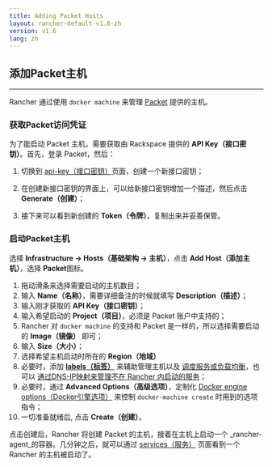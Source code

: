 ```yaml
---
title: Adding Packet Hosts
layout: rancher-default-v1.6-zh
version: v1.6
lang: zh
---
```


## 添加Packet主机
---

Rancher 通过使用 `docker machine` 来管理 [Packet](https://www.packet.net/) 提供的主机。

### 获取Packet访问凭证

为了能启动 Packet 主机，需要获取由 Rackspace 提供的 **API Key（接口密钥）**。首先，登录 Packet，然后：

1. 切换到 [api-key（接口密钥）](https://app.packet.net/portal#/api-keys)页面，创建一个新接口密钥；

2. 在创建新接口密钥的界面上，可以给新接口密钥增加一个描述，然后点击 **Generate（创建）**；

3. 接下来可以看到新创建的 **Token（令牌）**，复制出来并妥善保管。

### 启动Packet主机

选择 **Infrastructure -> Hosts（基础架构 -> 主机）**，点击 **Add Host（添加主机）**，选择 **Packet**图标。

1. 拖动滑条来选择需要启动的主机数目；
2. 输入 **Name（名称）**，需要详细备注的时候就填写 **Description（描述）**；
3. 输入刚才获取的 **API Key（接口密钥）**；
4. 输入希望启动的 **Project（项目）**，必须是 Packet 账户中支持的；
5. Rancher 对 `docker machine` 的支持和 Packet 是一样的，所以选择需要启动的 **Image（镜像）** 即可；
6. 输入 **Size（大小）**；
7. 选择希望主机启动时所在的 **Region（地域）**
8. 必要时，添加 **[labels（标签）]({{site.baseurl}}/rancher/{{page.version}}/{{page.lang}}/hosts/#labels)** 来辅助管理主机以及 [调度服务或负载均衡]({{site.baseurl}}/rancher/{{page.version}}/{{page.lang}}/cattle/scheduling/)，也可以 [通过DNS-IP映射来管理不在 Rancher 内启动的服务]({{site.baseurl}}/rancher/{{page.version}}/{{page.lang}}/cattle/external-dns-service/#using-a-specific-ip-for-external-dns)；
9. 必要时，通过 **Advanced Options（高级选项）**，定制化 [Docker engine options（Docker引擎选项）](https://docs.docker.com/machine/reference/create/#specifying-configuration-options-for-the-created-docker-engine) 来控制 `docker-machine create` 时用到的选项指令；
10. 一切准备就绪后, 点击 **Create（创建）**。

点击创建后，Rancher 将创建 Packet 的主机，接着在主机上启动一个 _rancher-agent_的容器。几分钟之后，就可以通过 [services（服务）]({{site.baseurl}}/rancher/{{page.version}}/{{page.lang}}/cattle/adding-services/) 页面看到一个 Rancher 的主机被启动了。
